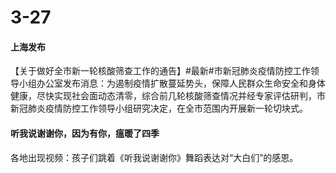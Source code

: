 # 3-27

#### 上海发布

【关于做好全市新一轮核酸筛查工作的通告】#最新#市新冠肺炎疫情防控工作领导小组办公室发布消息：为遏制疫情扩散蔓延势头，保障人民群众生命安全和身体健康，尽快实现社会面动态清零，综合前几轮核酸筛查情况并经专家评估研判，市新冠肺炎疫情防控工作领导小组研究决定，在全市范围内开展新一轮切块式。

#### 听我说谢谢你，因为有你，瘟暖了四季

各地出现视频：孩子们跳着《听我说谢谢你》舞蹈表达对“大白们”的感恩。







